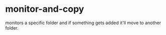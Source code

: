 # monitor-and-copy
monitors a specific folder and if something gets added it'll move to another folder. 
